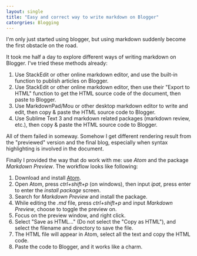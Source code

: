 ```yaml
---
layout: single
title: "Easy and correct way to write markdown on Blogger"
catorgries: Blogging
---
```



I'm only just started using blogger, but using markdown suddenly become the first obstacle on the road.

It took me half a day to explore different ways of writing markdown on Blogger. I've tried these methods already:

1. Use StackEdit or other online markdown editor, and use the built-in function to publish articles on Blogger.
2. Use StackEdit or other online markdown editor, then use their "Export to HTML" function to get the HTML source code of the document, then paste to Blogger.
3. Use MarkdownPad/Mou or other desktop markdown editor to write and edit, then copy & paste the HTML source code to Blogger.
4. Use Sublime Text 3 and markdown related packages (markdown review, etc.), then copy & paste the HTML source code to Blogger.

All of them failed in someway. Somehow I get different rendering result from the "previewed" version and the final blog, especially when syntax highlighting is involved in the document.

Finally I provided the way that do work with me: use *Atom* and the package *Markdown Preview*. The workflow looks like following:

1. Download and install [Atom](https://atom.io/).
2. Open Atom, press *ctrl+shift+p* (on windows), then input *ipat*, press enter to enter the *install package* screen.
3. Search for *Markdown Preview* and install the package.
4. While editing the *.md* file, press *ctrl+shift+p* and input *Markdown Preview*, choose to toggle the preview on.
5. Focus on the preview window, and right click.
6. Select "Save as HTML..." (Do not select the "Copy as HTML"), and select the filename and directory to save the file.
7. The HTML file will appear in Atom, select all the text and copy the HTML code.
8. Paste the code to Blogger, and it works like a charm.
